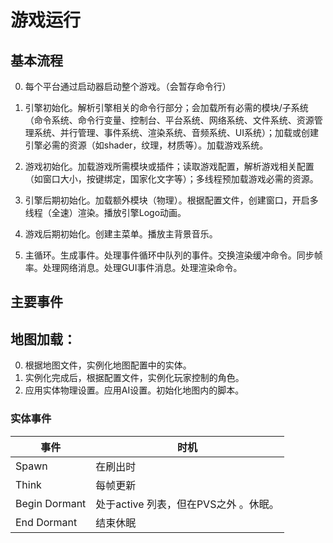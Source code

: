 # 游戏运行

## 基本流程

0. 每个平台通过启动器启动整个游戏。（会暂存命令行）

1. 引擎初始化。解析引擎相关的命令行部分；会加载所有必需的模块/子系统（命令系统、命令行变量、控制台、平台系统、网络系统、文件系统、资源管理系统、并行管理、事件系统、渲染系统、音频系统、UI系统）；加载或创建引擎必需的资源（如shader，纹理，材质等）。加载游戏系统。
2. 游戏初始化。加载游戏所需模块或插件；读取游戏配置，解析游戏相关配置（如窗口大小，按键绑定，国家化文字等）；多线程预加载游戏必需的资源。
3. 引擎后期初始化。加载额外模块（物理）。根据配置文件，创建窗口，开启多线程（全速）渲染。播放引擎Logo动画。
4. 游戏后期初始化。创建主菜单。播放主背景音乐。
5. 主循环。生成事件。处理事件循环中队列的事件。交换渲染缓冲命令。同步帧率。处理网络消息。处理GUI事件消息。处理渲染命令。





## 主要事件

## 地图加载：

0. 根据地图文件，实例化地图配置中的实体。
1. 实例化完成后，根据配置文件，实例化玩家控制的角色。
2. 应用实体物理设置。应用AI设置。初始化地图内的脚本。

### 实体事件

| 事件          | 时机                                  |
| ------------- | ------------------------------------- |
| Spawn         | 在刷出时                              |
| Think         | 每帧更新                              |
| Begin Dormant | 处于active 列表，但在PVS之外 。休眠。 |
| End Dormant   | 结束休眠                              |



